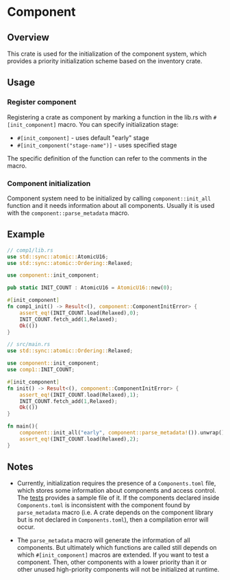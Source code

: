# Component

## Overview
This crate is used for the initialization of the component system, which provides a priority initialization scheme based on the inventory crate.

## Usage

### Register component

Registering a crate as component by marking a function in the lib.rs with `#[init_component]` macro. You can specify initialization stage:

- `#[init_component]` - uses default "early" stage
- `#[init_component("stage-name")]` - uses specified stage

The specific definition of the function can refer to the comments in the macro.

### Component initialization

Component system need to be initialized by calling `component::init_all` function and it needs  information about all components. Usually it is used with the `component::parse_metadata` macro.

## Example

```rust
// comp1/lib.rs
use std::sync::atomic::AtomicU16;
use std::sync::atomic::Ordering::Relaxed;

use component::init_component;

pub static INIT_COUNT : AtomicU16 = AtomicU16::new(0);

#[init_component]
fn comp1_init() -> Result<(), component::ComponentInitError> {
    assert_eq!(INIT_COUNT.load(Relaxed),0);
    INIT_COUNT.fetch_add(1,Relaxed);
    Ok(())
}

// src/main.rs
use std::sync::atomic::Ordering::Relaxed;

use component::init_component;
use comp1::INIT_COUNT;

#[init_component]
fn init() -> Result<(), component::ComponentInitError> {
    assert_eq!(INIT_COUNT.load(Relaxed),1);
    INIT_COUNT.fetch_add(1,Relaxed);
    Ok(())
}

fn main(){
    component::init_all("early", component::parse_metadata!()).unwrap();
    assert_eq!(INIT_COUNT.load(Relaxed),2);
}
```

## Notes

- Currently, initialization requires the presence of a `Components.toml` file, which stores some information about components and access control. The [tests](tests/kernel/Components.toml) provides a sample file of it. If the components declared inside `Components.toml` is inconsistent with the component found by `parse_metadata` macro (i.e. A crate depends on the component library but is not declared in `Components.toml`), then a compilation error will occur.

- The `parse_metadata` macro will generate the information of all components. But ultimately which functions are called still depends on which `#[init_component]` macros are extended. If you want to test a component. Then, other components with a lower priority than it or other unused high-priority components will not be initialized at runtime.
